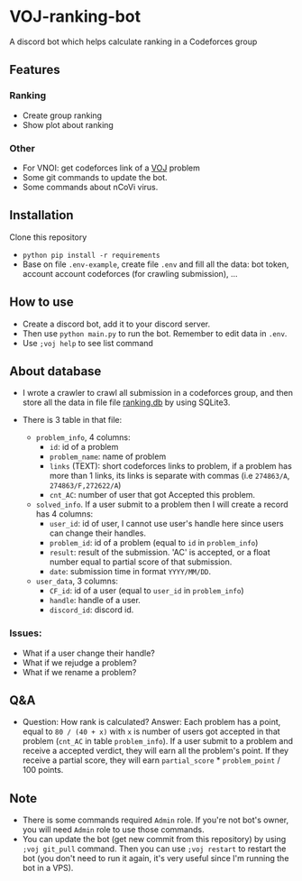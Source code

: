 # VOJ-ranking-bot
 A discord bot which helps calculate ranking in a Codeforces group

## Features
### Ranking
- Create group ranking 
- Show plot about ranking
### Other
- For VNOI: get codeforces link of a [VOJ](http://vn.spoj.com/) problem 
- Some git commands to update the bot.
- Some commands about nCoVi virus.

## Installation
Clone this repository 
- `python pip install -r requirements`
- Base on file `.env-example`, create file `.env` and fill all the data: bot token, account account codeforces (for crawling submission), ...

## How to use
- Create a discord bot, add it to your discord server.
- Then use `python main.py` to run the bot. Remember to edit data in `.env`.
- Use `;voj help` to see list command

## About database
- I wrote a crawler to crawl all submission in a codeforces group, and then store all the data in file file [ranking.db](/database/ranking.db) by using SQLite3. 

- There is 3 table in that file:
    - `problem_info`, 4 columns:
        - `id`: id of a problem
        - `problem_name`: name of problem
        - `links` (TEXT): short codeforces links to problem, if a problem has more than 1 links, its links is separate with commas (i.e `274863/A`, `274863/F,272622/A`)
        - `cnt_AC`: number of user that got Accepted this problem.
    - `solved_info`. If a user submit to a problem then I will create a record has 4 columns: 
        - `user_id`: id of user, I cannot use user's handle here since users can change their handles.
        - `problem_id`: id of a problem (equal to `id` in `problem_info`)
        - `result`: result of the submission. 'AC' is accepted, or a float number equal to partial score of that submission.
        - `date`: submission time in format `YYYY/MM/DD`.
    - `user_data`, 3 columns:
        - `CF_id`: id of a user (equal to `user_id` in `problem_info`)
        - `handle`: handle of a user.
        - `discord_id`: discord id.
    
### Issues:
- What if a user change their handle?
- What if we rejudge a problem?
- What if we rename a problem? 

## Q&A
- Question: How rank is calculated? Answer: Each problem has a point, equal to `80 / (40 + x)` with `x` is number of users got accepted in that problem (`cnt_AC` in table `problem_info`). If a user submit to a problem and receive a accepted verdict, they will earn all the problem's point. If they receive a partial score, they will earn `partial_score` * `problem_point` / 100 points.

## Note
- There is some commands required `Admin` role. If you're not bot's owner, you will need `Admin` role to use those commands.
- You can update the bot (get new commit from this repository) by using `;voj git_pull` command. Then you can use `;voj restart` to restart the bot (you don't need to run it again, it's very useful since I'm running the bot in a VPS).

